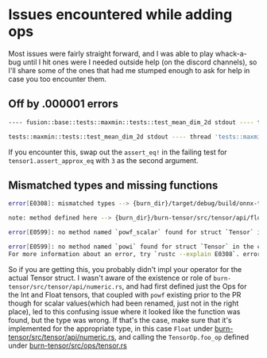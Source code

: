 # Issues encountered while adding ops

Most issues were fairly straight forward, and I was able to play whack-a-bug until I hit ones were I needed outside help (on the discord channels), so I'll share some of the ones that had me stumped enough to ask for help in case you too encounter them.

## Off by .000001 errors

```sh
---- fusion::base::tests::maxmin::tests::test_mean_dim_2d stdout ---- thread 'fusion::base::tests::maxmin::tests::test_mean_dim_2d' panicked at burn-wgpu/src/fusion/base.rs:185:5: assertion `left == right` failed left: Data { value: [1.0, 4.0], shape: Shape { dims: [2, 1] } } right: Data { value: [0.99999994, 3.9999998], shape: Shape { dims: [2, 1] } } ----

tests::maxmin::tests::test_mean_dim_2d stdout ---- thread 'tests::maxmin::tests::test_mean_dim_2d' panicked at burn-wgpu/src/lib.rs:49:5: assertion `left == right` failed left: Data { value: [1.0, 4.0], shape: Shape { dims: [2, 1] } } right: Data { value: [0.99999994, 3.9999998], shape: Shape { dims: [2, 1] } }
```

If you encounter this, swap out the `assert_eq!` in the failing test for `tensor1.assert_approx_eq` with `3` as the second argument.

## Mismatched types and missing functions

```sh
error[E0308]: mismatched types --> {burn_dir}/target/debug/build/onnx-tests-fed12aaf3671687f/out/model/pow.rs:48:45 | 48 | let pow1_out1 = input1.clone().powf(input1); | ---- ^^^^^^ expected `f32`, found `Tensor<B, 4>` | | | arguments to this method are incorrect | = note: expected type `f32` found struct `Tensor<B, 4>` 

note: method defined here --> {burn_dir}/burn-tensor/src/tensor/api/float.rs:65:12 | 65 | pub fn powf(self, value: f32) -> Self { | ^^^^ 

error[E0599]: no method named `powf_scalar` found for struct `Tensor` in the current scope --> {burn_dir}/target/debug/build/onnx-tests-fed12aaf3671687f/out/model/pow.rs:50:35 | 50 | let pow2_out1 = pow1_out1.powf_scalar(cast1_out1); | ^^^^^^^^^^^ method not found in `Tensor<B, 4>` 

error[E0599]: no method named `powi` found for struct `Tensor` in the current scope --> {burn_dir}/target/debug/build/onnx-tests-fed12aaf3671687f/out/model/pow_int.rs:49:40 | 49 | let pow1_out1 = input1.clone().powi(input1); | ^^^^ method not found in `Tensor<B, 4, Int>` Some errors have detailed explanations: E0308, E0599. 
For more information about an error, try `rustc --explain E0308`. error: could not compile `onnx-tests` (test "onnx_tests") due to 3 previous errors
```

So if you are getting this, you probably didn't impl your operator for the actual Tensor struct. I wasn't aware of the existence or role of `burn-tensor/src/tensor/api/numeric.rs`, and had first defined just the Ops for the Int and Float tensors, that coupled with `powf` existing prior to the PR though for scalar values(which had been renamed, just not in the right place), led to this confusing issue where it looked like the function was found, but the type was wrong. If that's the case, make sure that it's implemented for the appropriate type, in this case `Float` under [burn-tensor/src/tensor/api/numeric.rs](https://github.com/tracel-ai/burn/blob/4ca3e31601228952bb1c1492bc9cd2adf15b5cf1/burn-tensor/src/tensor/api/numeric.rs#L2186), and calling the `TensorOp.foo_op` defined under [burn-tensor/src/ops/tensor.rs](https://github.com/tracel-ai/burn/blob/4ca3e31601228952bb1c1492bc9cd2adf15b5cf1/burn-tensor/src/tensor/ops/tensor.rs#L873)

